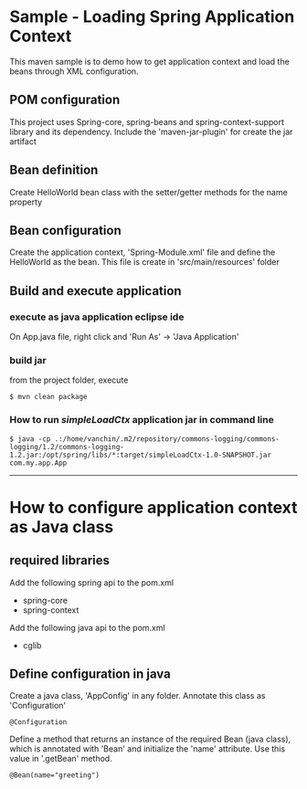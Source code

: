 # Sample - Loading Spring Application Context
This maven sample is to demo how to get application context and load the beans through XML configuration.

## POM configuration
This project uses Spring-core, spring-beans and spring-context-support library and its dependency. Include the 'maven-jar-plugin' for create the jar artifact

## Bean definition
Create HelloWorld bean class with the setter/getter methods for the name property

## Bean configuration
Create the application context, 'Spring-Module.xml' file and define the HelloWorld as the bean. This file is create in 'src/main/resources' folder

## Build and execute application

### execute as java application eclipse ide
On App.java file, right click and 'Run As' -> 'Java Application'

### build jar 
from the project folder, execute 
```
$ mvn clean package
```

### How to run *simpleLoadCtx* application jar in command line

```
$ java -cp .:/home/vanchin/.m2/repository/commons-logging/commons-logging/1.2/commons-logging-1.2.jar:/opt/spring/libs/*:target/simpleLoadCtx-1.0-SNAPSHOT.jar com.my.app.App

```
----
# How to configure application context as Java class

## required libraries

Add the following spring api to the pom.xml
* spring-core
* spring-context

Add the following java api to the pom.xml
* cglib

## Define configuration in java

Create a java class, 'AppConfig' in any folder. Annotate this class as 'Configuration'

```
@Configuration
```

Define a method that returns an instance of the required Bean (java class), which is annotated with 'Bean' and initialize the 'name' attribute. Use this value in '.getBean' method.

```
@Bean(name="greeting")
```

